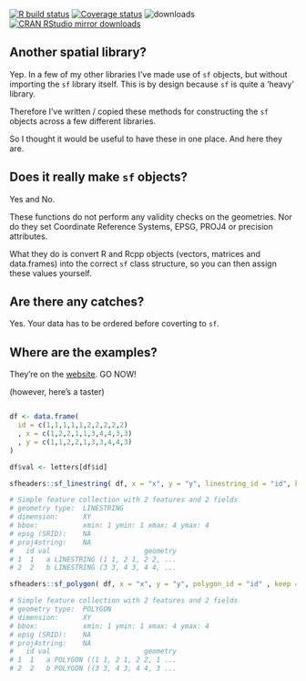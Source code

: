 
[![R build
status](https://github.com/dcooley/sfheaders/workflows/R-CMD-check/badge.svg)](https://github.com/dcooley/sfheaders/actions)
[![Coverage
status](https://codecov.io/gh/dcooley/sfheaders/branch/master/graph/badge.svg)](https://codecov.io/github/dcooley/sfheaders?branch=master)
![downloads](http://cranlogs.r-pkg.org/badges/grand-total/sfheaders)
[![CRAN RStudio mirror
downloads](http://cranlogs.r-pkg.org/badges/sfheaders)](https://CRAN.R-project.org/package=sfheaders)

## Another spatial library?

Yep. In a few of my other libraries I’ve made use of `sf` objects, but
without importing the `sf` library itself. This is by design because
`sf` is quite a ‘heavy’ library.

Therefore I’ve written / copied these methods for constructing the `sf`
objects across a few different libraries.

So I thought it would be useful to have these in one place. And here
they are.

## Does it really make `sf` objects?

Yes and No. 

These functions do not perform any validity checks on the geometries.
Nor do they set Coordinate Reference Systems, EPSG, PROJ4 or precision
attributes.

What they do is convert R and Rcpp objects (vectors, matrices and
data.frames) into the correct `sf` class structure, so you can then
assign these values yourself.

## Are there any catches?

Yes. Your data has to be ordered before coverting to `sf`.

## Where are the examples?

They’re on the
[website](https://dcooley.github.io/sfheaders/articles/examples.html).
GO NOW\!

(however, here’s a taster)

``` r

df <- data.frame(
  id = c(1,1,1,1,1,2,2,2,2,2)
  , x = c(1,2,2,1,1,3,4,4,3,3)
  , y = c(1,1,2,2,1,3,3,4,4,3)
)

df$val <- letters[df$id]

sfheaders::sf_linestring( df, x = "x", y = "y", linestring_id = "id", keep = TRUE )

# Simple feature collection with 2 features and 2 fields
# geometry type:  LINESTRING
# dimension:      XY
# bbox:           xmin: 1 ymin: 1 xmax: 4 ymax: 4
# epsg (SRID):    NA
# proj4string:    NA
#   id val                       geometry
# 1  1   a LINESTRING (1 1, 2 1, 2 2, ...
# 2  2   b LINESTRING (3 3, 4 3, 4 4, ...

sfheaders::sf_polygon( df, x = "x", y = "y", polygon_id = "id" , keep = TRUE )

# Simple feature collection with 2 features and 2 fields
# geometry type:  POLYGON
# dimension:      XY
# bbox:           xmin: 1 ymin: 1 xmax: 4 ymax: 4
# epsg (SRID):    NA
# proj4string:    NA
#   id val                       geometry
# 1  1   a POLYGON ((1 1, 2 1, 2 2, 1 ...
# 2  2   b POLYGON ((3 3, 4 3, 4 4, 3 ...
```
